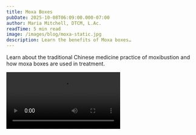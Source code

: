 ```yaml
---
title: Moxa Boxes
pubDate: 2025-10-08T06:09:00.000-07:00
author: Maria Mitchell, DTCM, L.Ac.
readTime: 5 min read
image: /images/blog/moxa-static.jpg
description: Learn the benefits of Moxa boxes…
---
```

Learn about the traditional Chinese medicine practice of moxibustion and how moxa boxes are used in treatment.

<div class="w-full max-w-4xl mx-auto my-8">
  <video class="w-full rounded-lg shadow-2xl" controls preload="metadata">
    <source src="/videos/box.mp4" type="video/mp4" />
    Your browser does not support the video tag.
  </video>
</div>
